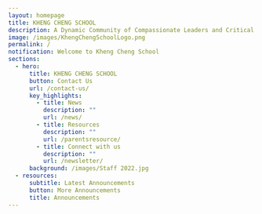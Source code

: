 ```yaml
---
layout: homepage
title: KHENG CHENG SCHOOL
description: A Dynamic Community of Compassionate Leaders and Critical Thinkers.
image: /images/KhengChengSchoolLogo.png
permalink: /
notification: Welcome to Kheng Cheng School
sections:
  - hero:
      title: KHENG CHENG SCHOOL
      button: Contact Us
      url: /contact-us/
      key_highlights:
        - title: News
          description: ""
          url: /news/
        - title: Resources
          description: ""
          url: /parentsresource/
        - title: Connect with us
          description: ""
          url: /newsletter/
      background: /images/Staff 2022.jpg
  - resources:
      subtitle: Latest Announcements
      button: More Announcements
      title: Announcements
---
```

